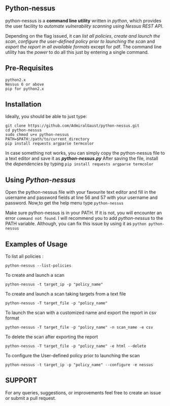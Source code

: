 ## Python-nessus

python-nessus is a **command line utility** written in *python*, which provides the user facility to *automate vulnerability scanning using Nessus REST API*.

Depending on the flag issued, it can *list all policies*, *create and launch the scan*, *configure the user-defined policy prior to launching the scan* and *export the report in all available formats* except for pdf. The command line utility has the *power* to do all this just by entering a single command.

## Pre-Requisites
```
python2.x
Nessus 6 or above
pip for python2.x
```
## Installation

Ideally, you should be able to just type:

```
git clone https://github.com/AdmiralGaust/python-nessus.git
cd python-nessus
sudo chmod u+x python-nessus
PATH=$PATH:/path/to/current_directory
pip install requests argparse termcolor
```
In case something not works, you can simply copy the python-nessus file to a text editor and save it as **_python-nessus.py_**
After saving the file, install the *dependencies* by typing `pip install requests argparse termcolor`

## Using *Python-nessus*

Open the python-nessus file with your favourite text editor and fill in the username and password fields at line 56 and 57 with your username and password.
Now,to get the help menu type `python-nessus`

Make sure python-nessus is in your PATH. If it is not, you will encounter an error `command not found`.
I will recommend you to add _python-nessus_ to the PATH variable. Although, you can fix this issue by using it as `python python-nessus`

## Examples of Usage
To list all policies :

```
python-nessus --list-policies
```

To create and launch a scan

```
python-nessus -t target_ip -p "policy_name"
```

To create and launch a scan taking targets from a text file

```
python-nessus -T target_file -p "policy_name"
```

To launch the scan with a customized name and export the report in csv format

```
python-nessus -T target_file -p "policy_name" -n scan_name -e csv
```

To delete the scan after exporting the report

```
python-nessus -T target_file -p "policy_name" -e html --delete
```

To configure the User-defined policy prior to launching the scan

```
python-nessus -t target_ip -p "policy_name" --configure -e nessus
```

## SUPPORT
For any queries, suggestions, or improvements feel free to create an issue or submit a pull request.
